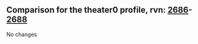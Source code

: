 ## Comparison for the theater0 profile, rvn: [2686](https://github.com/PRO100KatYT/FortniteProfileRevisions/tree/main/profiles/theater0/2686%20theater0.json)-[2688](https://github.com/PRO100KatYT/FortniteProfileRevisions/tree/main/profiles/theater0/2688%20theater0.json)

No changes
